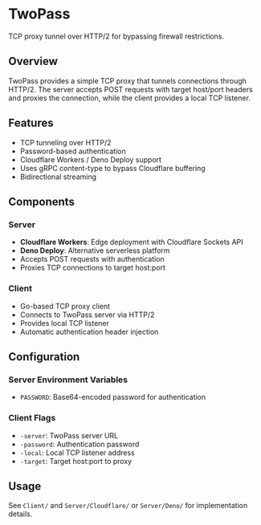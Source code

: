 # TwoPass

TCP proxy tunnel over HTTP/2 for bypassing firewall restrictions.

## Overview

TwoPass provides a simple TCP proxy that tunnels connections through HTTP/2. The server accepts POST requests with target host/port headers and proxies the connection, while the client provides a local TCP listener.

## Features

- TCP tunneling over HTTP/2
- Password-based authentication
- Cloudflare Workers / Deno Deploy support
- Uses gRPC content-type to bypass Cloudflare buffering
- Bidirectional streaming

## Components

### Server
- **Cloudflare Workers**: Edge deployment with Cloudflare Sockets API
- **Deno Deploy**: Alternative serverless platform
- Accepts POST requests with authentication
- Proxies TCP connections to target host:port

### Client
- Go-based TCP proxy client
- Connects to TwoPass server via HTTP/2
- Provides local TCP listener
- Automatic authentication header injection

## Configuration

### Server Environment Variables
- `PASSWORD`: Base64-encoded password for authentication

### Client Flags
- `-server`: TwoPass server URL
- `-password`: Authentication password
- `-local`: Local TCP listener address
- `-target`: Target host:port to proxy

## Usage

See `Client/` and `Server/Cloudflare/` or `Server/Deno/` for implementation details.
